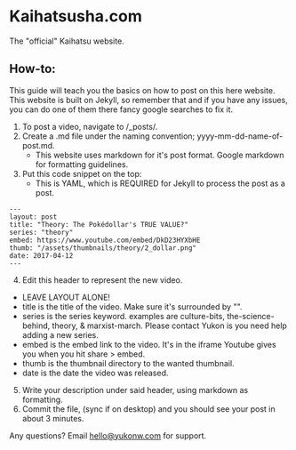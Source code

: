 # Kaihatsusha.com
The "official" Kaihatsu website.

## How-to:
This guide will teach you the basics on how to post on this here website.
This website is built on Jekyll, so remember that and if you have any issues, you can do one of them there fancy google searches to fix it.

1. To post a video, navigate to /_posts/.
2. Create a .md file under the naming convention; yyyy-mm-dd-name-of-post.md.
   * This website uses markdown for it's post format. Google markdown for formatting guidelines.
3. Put this code snippet on the top:
   * This is YAML, which is REQUIRED for Jekyll to process the post as a post.
```
---
layout: post
title: "Theory: The Pokédollar's TRUE VALUE?"
series: "theory"
embed: https://www.youtube.com/embed/DkD23HYXbHE
thumb: "/assets/thumbnails/theory/2_dollar.png"
date: 2017-04-12
---
```
4. Edit this header to represent the new video.
  * LEAVE LAYOUT ALONE!
  * title is the title of the video. Make sure it's surrounded by "".
  * series is the series keyword. examples are culture-bits, the-science-behind, theory, & marxist-march. Please contact Yukon is you need help adding a new series.
  * embed is the embed link to the video. It's in the iframe Youtube gives you when you hit share > embed.
  * thumb is the thumbnail directory to the wanted thumbnail.
  * date is the date the video was released.
5. Write your description under said header, using markdown as formatting.
6. Commit the file, (sync if on desktop) and you should see your post in about 3 minutes.

Any questions? Email hello@yukonw.com for support.